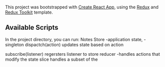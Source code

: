 This project was bootstrapped with [Create React App](https://github.com/facebook/create-react-app), using the [Redux](https://redux.js.org/) and [Redux Toolkit](https://redux-toolkit.js.org/) template.

## Available Scripts

In the project directory, you can run:
Notes
Store
    -application state, 
    - singleton
dispactch(action)
    updates state based on action

subscribe(listener)
    regersters listener to store
reducer
    -handles actions that modify the state
slice
    handles a subset of the 
